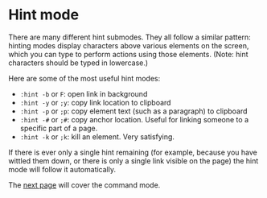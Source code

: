 # Hint mode

There are many different hint submodes. They all follow a similar pattern: hinting modes display characters above various elements on the screen, which you can type to perform actions using those elements. (Note: hint characters should be typed in lowercase.)

Here are some of the most useful hint modes:

*   `:hint -b` or `F`: open link in background
*   `:hint -y` or `;y`: copy link location to clipboard
*   `:hint -p` or `;p`: copy element text (such as a paragraph) to clipboard
*   `:hint -#` or `;#`: copy anchor location. Useful for linking someone to a specific part of a page.
*   `:hint -k` or `;k`: kill an element. Very satisfying.

If there is ever only a single hint remaining (for example, because you have wittled them down, or there is only a single link visible on the page) the hint mode will follow it automatically.

The [next page](./4-command_mode.html) will cover the command mode. <a href='./2-normal_mode.html' rel="prev"></a>
